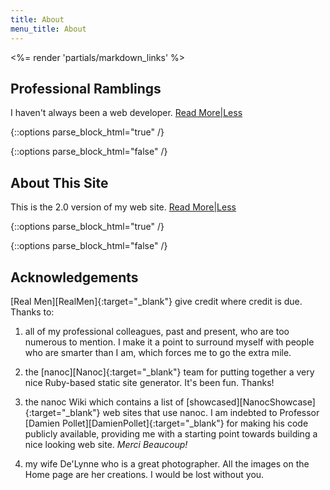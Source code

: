 ```yaml
---
title: About
menu_title: About
---
```

<%= render 'partials/markdown_links' %>

## Professional Ramblings
I haven't always been a web developer. <a href="#" class="text_toggle" onclick="toggle_visibility('ramblings_content');">Read More|Less</a>

{::options parse_block_html="true" /}
<div id="ramblings_content" style="display:none">
I've been doing Rails development full time since 2009, and I've been working with the [Ruby][Ruby]{:target="_blank"} language since 2005.

Prior to that, I spent 27 years in the semiconductor industry at various companies such as Ford Microelectronics, [Cypress Semiconductor][Cypress]{:target="_blank"} and [IBM][IBM]{:target="_blank"}. I was a [DevOps][DevOps]{:target="_blank"} before the buzzword was invented: doing a combination of software development and system administration, as well as acting as the local SME for the [Electronic Design Automation][EDA]{:target="_blank"} tools vital for the creation of [VLSI][VLSI] circuits.

My Ford career in the 1980s was great fun. A Motor City exile working for a car company in Colorado - it doesn't get much better than that. We were designing [first generation][Intel8061]{:target="_blank"} automotive electronics during the week and running Mustangs and T-birds in [SCCA][SCCA]{:target="_blank"} Solo II competition on the weekends. Motor Head Nirvana.

But all things come to an end, and when I ran out of interesting things to do at Ford I jumped ship to a VLSI design startup, which went under the following year. The design team was picked up by Cypress, and I spent 14 years at the Colorado Springs Design Center where we designed [static RAMs][RAMs] which generated over $1.5 billion in revenue for the company.

During my Cypress era the [Dot Bomb][DotBomb]{:target="_blank"} crash of 2000 played out, and after dodging more layoffs than I care to remember, my number came up in 2005, and that was the end of the road with Cypress.

The crew that was cut from Cypress represented a huge amount of VLSI expertise, and we persuaded IBM to let us set up a new IBM VLSI design center in Colorado Springs. Yet another semiconductor market pullback ultimately killed that idea, and as an unwilling participant in the IBM 2009 layoffs, I decided it was long past time to stop chasing electrons. Fortunately, I had been hacking on internal Rails web sites and doing Ruby programming for awhile, so the transition to Rails web developer was a viable "second career" choice. And that's where I am today.![smiley1](/images/other/biggrin.gif)

If you're interested in a more "formal" career timeline, my [LinkedIn][LinkedIn]{:target="_blank"} profile has all the dates and details. Cheers!

</div>
{::options parse_block_html="false" /}

## About This Site
This is the 2.0 version of my web site.
<a href="#" class="text_toggle" onclick="toggle_visibility('site_content');">Read More|Less</a>

{::options parse_block_html="true" /}
<div id="site_content" style="display:none">

I decided to use [nanoc][Nanoc]{:target="_blank"}, a Ruby-based static site generator. I use nanoc to build content, run the content through the nanoc compiler and upload the generated HTML pages to my site's public directory.

I use a number of web tools to create various effects on the site. See the "Generated by" section of the footnotes at the bottom of this page for a complete list.

I have decided to continue to use the [Wordpress][Wordpress] blog tool even though nanoc has some very powerful built-in blogging features. I know Wordpress has a lot of overhead, there are constant updates, it's a favorite hacker target, blah, blah, blah. But it suits my purposes, and I don't want to burn anymore development time on the site right now. Maybe later.

Web site hosting is done by [NearlyFreeSpeech.net][NFSN]{:target="_blank"}. NFSN is a no-frills, DIY metered service web hosting company. I've been with them since 2004. It costs me about $15 a year to run the site, plus another $10 for annual domain registration. It doesn't get any cheaper. The "down side": you get to do everything yourself, so you need to be a combination web developer and sys admin.

Site photography by De'Lynne Lehman, all rights reserved.

The source code for this site is publicly available at my [GitHub][GitHub]{:target="_blank"} location. Have fun.

This site has been tested against the following web browsers:

* Google Chrome Version 30.0.1599.101
* Safari Version 6.1 (8537.71)
* Firefox 24.0, 25.0
* Internet Explorer 10.0.9200.16721 (but try using a *real* web browser if you can)

</div>
{::options parse_block_html="false" /}

## Acknowledgements
[Real Men][RealMen]{:target="_blank"} give credit where credit is due. Thanks to:

1. all of my professional colleagues, past and present, who are too numerous to mention. I make it a point to surround myself with people who are smarter than I am, which forces me to go the extra mile.

2. the [nanoc][Nanoc]{:target="_blank"} team for putting together a very nice Ruby-based static site generator. It's been fun. Thanks!

3. the nanoc Wiki which contains a list of [showcased][NanocShowcase]{:target="_blank"} web sites that use nanoc. I am indebted to Professor [Damien Pollet][DamienPollet]{:target="_blank"} for making his code publicly available, providing me with a starting point towards building a nice looking web site. *Merci Beaucoup!* 

4. my wife De'Lynne who is a great photographer. All the images on the Home page are her creations. I would be lost without you.

<script type="text/javascript">
function toggle_visibility(id) {
var e = document.getElementById(id);
e.style.display = ((e.style.display!='none') ? 'none' : 'block');
}
</script>

